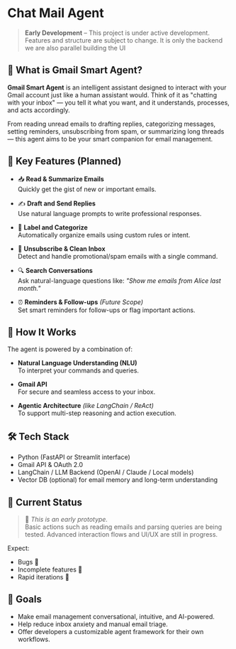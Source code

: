 # Chat Mail Agent

> **Early Development** – This project is under active development. Features and structure are subject to change. It is only the backend we are also parallel building the UI

## 🤖 What is Gmail Smart Agent?

**Gmail Smart Agent** is an intelligent assistant designed to interact with your Gmail account just like a human assistant would. Think of it as "chatting with your inbox" — you tell it what you want, and it understands, processes, and acts accordingly.

From reading unread emails to drafting replies, categorizing messages, setting reminders, unsubscribing from spam, or summarizing long threads — this agent aims to be your smart companion for email management.

## 🧠 Key Features (Planned)

- 📥 **Read & Summarize Emails**  
  Quickly get the gist of new or important emails.

- ✍️ **Draft and Send Replies**  
  Use natural language prompts to write professional responses.

- 📌 **Label and Categorize**  
  Automatically organize emails using custom rules or intent.

- 🧹 **Unsubscribe & Clean Inbox**  
  Detect and handle promotional/spam emails with a single command.

- 🔍 **Search Conversations**  
  Ask natural-language questions like: *"Show me emails from Alice last month."*

- ⏰ **Reminders & Follow-ups** *(Future Scope)*  
  Set smart reminders for follow-ups or flag important actions.

## 💬 How It Works

The agent is powered by a combination of:

- **Natural Language Understanding (NLU)**  
  To interpret your commands and queries.

- **Gmail API**  
  For secure and seamless access to your inbox.

- **Agentic Architecture** *(like LangChain / ReAct)*  
  To support multi-step reasoning and action execution.

## 🛠️ Tech Stack

- Python (FastAPI or Streamlit interface)
- Gmail API & OAuth 2.0
- LangChain / LLM Backend (OpenAI / Claude / Local models)
- Vector DB (optional) for email memory and long-term understanding

## 🚧 Current Status

> 🧪 *This is an early prototype.*  
Basic actions such as reading emails and parsing queries are being tested. Advanced interaction flows and UI/UX are still in progress.

Expect:
- Bugs 🐞  
- Incomplete features 🔧  
- Rapid iterations 🔁  

## 📌 Goals

- Make email management conversational, intuitive, and AI-powered.
- Help reduce inbox anxiety and manual email triage.
- Offer developers a customizable agent framework for their own workflows.
